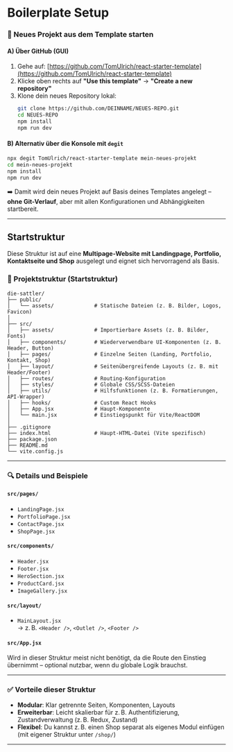 # Boilerplate Setup

### 🚀 Neues Projekt aus dem Template starten

#### A) Über GitHub (GUI)

1. Gehe auf: [https://github.com/TomUlrich/react-starter-template](https://github.com/TomUlrich/react-starter-template)
2. Klicke oben rechts auf **"Use this template"** → **"Create a new repository"**
3. Klone dein neues Repository lokal:
   ```bash
   git clone https://github.com/DEINNAME/NEUES-REPO.git
   cd NEUES-REPO
   npm install
   npm run dev
   ```

#### B) Alternativ über die Konsole mit `degit`

```bash
npx degit TomUlrich/react-starter-template mein-neues-projekt
cd mein-neues-projekt
npm install
npm run dev
```

➡️ Damit wird dein neues Projekt auf Basis deines Templates angelegt – **ohne Git-Verlauf**, aber mit allen Konfigurationen und Abhängigkeiten startbereit.

---

## Startstruktur

Diese Struktur ist auf eine **Multipage-Website mit Landingpage, Portfolio, Kontaktseite und Shop** ausgelegt und eignet sich hervorragend als Basis.

### 📁 Projektstruktur (Startstruktur)

```plaintext
die-sattler/
├── public/
│   └── assets/             # Statische Dateien (z. B. Bilder, Logos, Favicon)
│
├── src/
│   ├── assets/             # Importierbare Assets (z. B. Bilder, Fonts)
│   ├── components/         # Wiederverwendbare UI-Komponenten (z. B. Header, Button)
│   ├── pages/              # Einzelne Seiten (Landing, Portfolio, Kontakt, Shop)
│   ├── layout/             # Seitenübergreifende Layouts (z. B. mit Header/Footer)
│   ├── routes/             # Routing-Konfiguration
│   ├── styles/             # Globale CSS/SCSS-Dateien
│   ├── utils/              # Hilfsfunktionen (z. B. Formatierungen, API-Wrapper)
│   ├── hooks/              # Custom React Hooks
│   ├── App.jsx             # Haupt-Komponente
│   └── main.jsx            # Einstiegspunkt für Vite/ReactDOM
│
├── .gitignore
├── index.html              # Haupt-HTML-Datei (Vite spezifisch)
├── package.json
├── README.md
└── vite.config.js
```

---

### 🔍 Details und Beispiele

#### `src/pages/`

- `LandingPage.jsx`
- `PortfolioPage.jsx`
- `ContactPage.jsx`
- `ShopPage.jsx`

#### `src/components/`

- `Header.jsx`
- `Footer.jsx`
- `HeroSection.jsx`
- `ProductCard.jsx`
- `ImageGallery.jsx`

#### `src/layout/`

- `MainLayout.jsx`  
  → z. B. `<Header />`, `<Outlet />`, `<Footer />`

#### `src/App.jsx`

Wird in dieser Struktur meist nicht benötigt, da die Route den Einstieg übernimmt – optional nutzbar, wenn du globale Logik brauchst.

---

### ✅ Vorteile dieser Struktur

- **Modular**: Klar getrennte Seiten, Komponenten, Layouts
- **Erweiterbar**: Leicht skalierbar für z. B. Authentifizierung, Zustandverwaltung (z. B. Redux, Zustand)
- **Flexibel**: Du kannst z. B. einen Shop separat als eigenes Modul einfügen (mit eigener Struktur unter `/shop/`)

---
